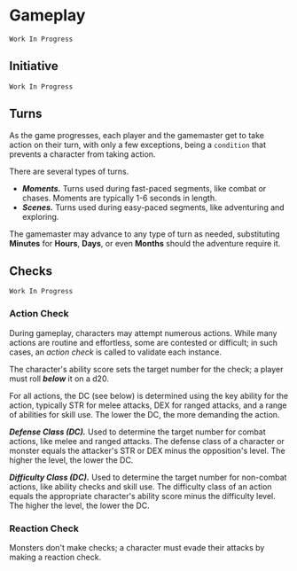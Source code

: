 # Gameplay

`Work In Progress`

## Initiative

`Work In Progress`

## Turns

As the game progresses, each player and the gamemaster get to take action on their turn, with only a few exceptions, being a `condition` that prevents a character from taking action.

There are several types of turns.

* ***Moments.*** Turns used during fast-paced segments, like combat or chases. Moments are typically 1-6 seconds in length.
 * ***Scenes.*** Turns used during easy-paced segments, like adventuring and exploring.

The gamemaster may advance to any type of turn as needed, substituting **Minutes** for **Hours**, **Days**, or even **Months** should the adventure require it.

## Checks

`Work In Progress`

### Action Check

During gameplay, characters may attempt numerous actions. While many actions are routine and effortless, some are contested or difficult; in such cases, an *action check* is called to validate each instance.

The character's ability score sets the target number for the check; a player must roll ***below*** it on a d20.

For all actions, the DC (see below) is determined using the key ability for the action, typically STR for melee attacks, DEX for ranged attacks, and a range of abilities for skill use. The lower the DC, the more demanding the action.

***Defense Class (DC).*** Used to determine the target number for combat actions, like melee and ranged attacks. The defense class of a character or monster equals the attacker's STR or DEX minus the opposition's level. The higher the level, the lower the DC.

***Difficulty Class (DC).*** Used to determine the target number for non-combat actions, like ability checks and skill use. The difficulty class of an action equals the appropriate character's ability score minus the difficulty level. The higher the level, the lower the DC.

### Reaction Check

Monsters don't make checks; a character must evade their attacks by making a reaction check.
